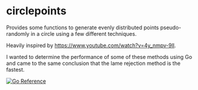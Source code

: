 # circlepoints
Provides some functions to generate evenly distributed points pseudo-randomly in a circle using a few different techniques.

Heavily inspired by https://www.youtube.com/watch?v=4y_nmpv-9lI.

I wanted to determine the performance of some of these methods using Go and came to the same conclusion that the lame rejection method is the fastest.

[![Go Reference](https://pkg.go.dev/badge/github.com/fox091/circlepoints.svg)](https://pkg.go.dev/github.com/fox091/circlepoints)

